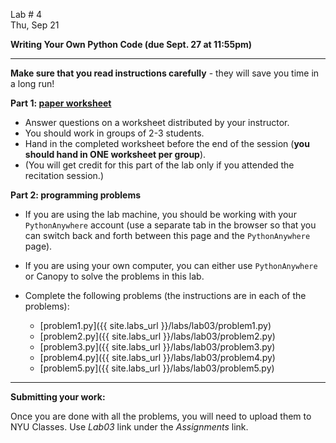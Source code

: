 <div class="recitation">



<div class="column_date">
<p markdown="block">

Lab # 4 <br> 
Thu, Sep 21 

</p>
</div>



<div class="column_recitation" >
<p markdown="block">

__Writing Your Own Python Code (due Sept. 27 at 11:55pm)__

---

__Make sure that you read instructions carefully__ - they will save you
time in a long run! 

__Part 1:  [paper worksheet](labs/lab03/lab03.pdf)__
- Answer questions on a worksheet distributed by your instructor.
- You should work in groups of 2-3 students. 
- Hand in the completed worksheet before the end of the session 
(__you should hand in ONE worksheet per group__). 
- (You will get credit for this part of the lab only if you attended the recitation session.)

__Part 2: programming problems__ 

- If you are using the lab machine, you should be working with 
your `PythonAnywhere` account (use a separate tab in the browser so
that you can switch back and forth between this page and the `PythonAnywhere` 
page). 
- If you are using your own computer, you can either use `PythonAnywhere` or 
Canopy to solve the problems in this lab. 

- Complete the following problems (the instructions are in each of the problems): 
    - [problem1.py]({{ site.labs_url }}/labs/lab03/problem1.py)
    - [problem2.py]({{ site.labs_url }}/labs/lab03/problem2.py)
    - [problem3.py]({{ site.labs_url }}/labs/lab03/problem3.py)
    - [problem4.py]({{ site.labs_url }}/labs/lab03/problem4.py)
    - [problem5.py]({{ site.labs_url }}/labs/lab03/problem5.py)


--- 

__Submitting your work:__

Once you are done with all the problems, you will need to upload them to 
NYU Classes. Use _Lab03_ link under the _Assignments_ link. 

</p>
</div>



</div>
